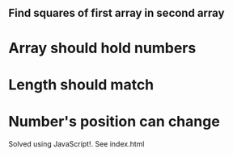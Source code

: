 ## Find squares of first array in second array

# Array should hold numbers

# Length should match

# Number's position can change

<p>Solved using JavaScript!. See index.html</p>
